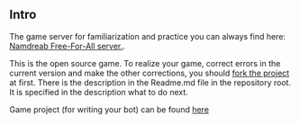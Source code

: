 ## Intro

The game server for familiarization and practice you can always find here:
[Namdreab Free-For-All server.](https://dojorena.io/games/20).

This is the open source game. To realize your game, correct errors in the current version and 
make the other corrections, you should [fork the project](https://github.com/codenjoyme/codenjoy) at first.
There is the description in the Readme.md file in the repository root. 
It is specified in the description what to do next.

Game project (for writing your bot) can be found [here](https://github.com/codenjoyme/codenjoy-clients.git)